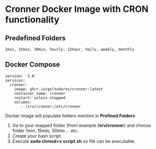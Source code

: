 # Cronner Docker Image with CRON functionality

## Predefined Folders

```1min, 15min, 30min, hourly, 12hour, daily, weekly, monthly```

## Docker Compose

```
version: '3.8'
services:  
  cronner:
    image: ghcr.io/gvltodorov/cronner:latest
    container_name: cronner
    restart: unless-stopped
    volumes:
       - /srv/cronner:/etc/cronner
```

Docker Image will populate folders mention in **Prefined Folders**
1. Go to your mapped folder (from example **/srv/cronner**) and choose folder 1min, 15min, 30min ... etc.
2. Create your bash script.
3. Execute **sudo chmod+x script.sh** so file can be executable.
